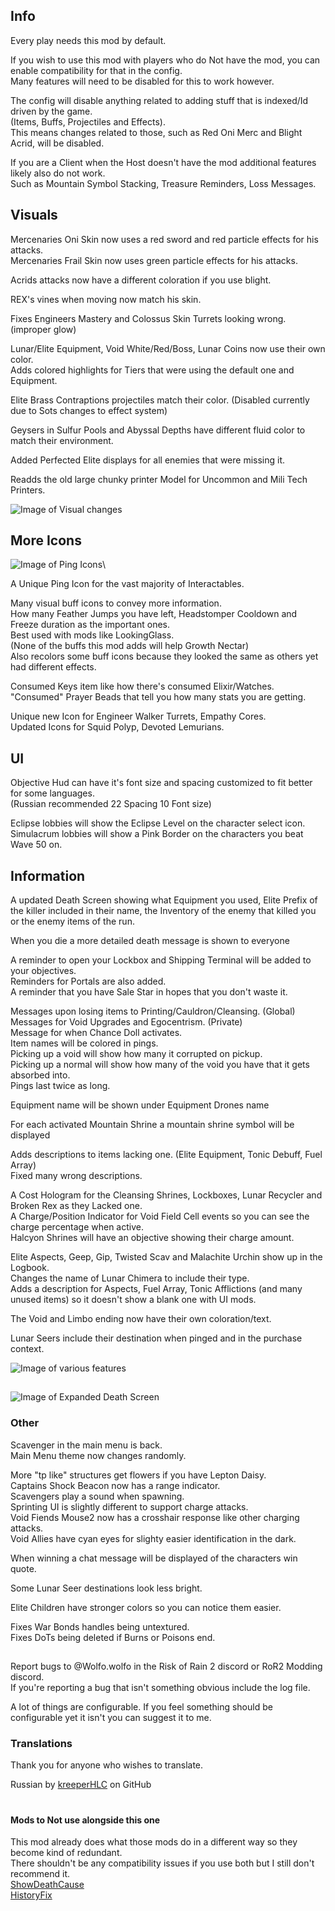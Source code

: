 ## Info
Every play needs this mod by default.

If you wish to use this mod with players who do Not have the mod, you can enable compatibility for that in the config.\
Many features will need to be disabled for this to work however.

The config will disable anything related to adding stuff that is indexed/Id driven by the game.\
(Items, Buffs, Projectiles and Effects).\
This means changes related to those, such as Red Oni Merc and Blight Acrid, will be disabled.

If you are a Client when the Host doesn't have the mod additional features likely also do not work.\
Such as Mountain Symbol Stacking, Treasure Reminders, Loss Messages.

## Visuals
Mercenaries Oni Skin now uses a red sword and red particle effects for his attacks.\
Mercenaries Frail Skin now uses green particle effects for his attacks.

Acrids attacks now have a different coloration if you use blight.

REX's vines when moving now match his skin.

Fixes Engineers Mastery and Colossus Skin Turrets looking wrong. (improper glow) 

Lunar/Elite Equipment, Void White/Red/Boss, Lunar Coins now use their own color.\
Adds colored highlights for Tiers that were using the default one and Equipment.

Elite Brass Contraptions projectiles match their color. (Disabled currently due to Sots changes to effect system)

Geysers in Sulfur Pools and Abyssal Depths have different fluid color to match their environment.

Added Perfected Elite displays for all enemies that were missing it.

Readds the old large chunky printer Model for Uncommon and Mili Tech Printers.

![Image of Visual changes](https://raw.githubusercontent.com/WolfoIsBestWolf/ror2-WolfoQualityoLlife/main/modPageImages/wqolFeatures2.png)

## More Icons
![Image of Ping Icons](https://raw.githubusercontent.com/WolfoIsBestWolf/ror2-WolfoQualityoLlife/main/modPageImages/wqolPingIcons.png)\
 
A Unique Ping Icon for the vast majority of Interactables.

Many visual buff icons to convey more information.\
How many Feather Jumps you have left, Headstomper Cooldown and Freeze duration as the important ones.\
Best used with mods like LookingGlass.\
(None of the buffs this mod adds will help Growth Nectar)\
Also recolors some buff icons because they looked the same as others yet had different effects.

Consumed Keys item like how there's consumed Elixir/Watches.\
"Consumed" Prayer Beads that tell you how many stats you are getting.

Unique new Icon for Engineer Walker Turrets, Empathy Cores.\
Updated Icons for Squid Polyp, Devoted Lemurians.


## UI
Objective Hud can have it's font size and spacing customized to fit better for some languages.\
(Russian recommended 22 Spacing 10 Font size)

Eclipse lobbies will show the Eclipse Level on the character select icon.\
Simulacrum lobbies will show a Pink Border on the characters you beat Wave 50 on.


## Information
A updated Death Screen showing what Equipment you used, Elite Prefix of the killer included in their name, the Inventory of the enemy that killed you or the enemy items of the run.

When you die a more detailed death message is shown to everyone

A reminder to open your Lockbox and Shipping Terminal will be added to your objectives.\
Reminders for Portals are also added.\
A reminder that you have Sale Star in hopes that you don't waste it.

Messages upon losing items to Printing/Cauldron/Cleansing. (Global)\
Messages for Void Upgrades and Egocentrism. (Private)\
Message for when Chance Doll activates.\
Item names will be colored in pings.\
Picking up a void will show how many it corrupted on pickup.\
Picking up a normal will show how many of the void you have that it gets absorbed into.\
Pings last twice as long.

Equipment name will be shown under Equipment Drones name

For each activated Mountain Shrine a mountain shrine symbol will be displayed
 
Adds descriptions to items lacking one. (Elite Equipment, Tonic Debuff, Fuel Array)\
Fixed many wrong descriptions.

A Cost Hologram for the Cleansing Shrines, Lockboxes, Lunar Recycler and Broken Rex as they Lacked one.    
A Charge/Position Indicator for Void Field Cell events so you can see the charge percentage when active.   
Halcyon Shrines will have an objective showing their charge amount.    

Elite Aspects, Geep, Gip, Twisted Scav and Malachite Urchin show up in the Logbook.   
Changes the name of Lunar Chimera to include their type.    
Adds a description for Aspects, Fuel Array, Tonic Afflictions (and many unused items) so it doesn't show a blank one with UI mods.  

The Void and Limbo ending now have their own coloration/text.

Lunar Seers include their destination when pinged and in the purchase context.

![Image of various features](https://raw.githubusercontent.com/WolfoIsBestWolf/ror2-WolfoQualityoLlife/main/modPageImages/wqolFeatures1.png)

##

![Image of Expanded Death Screen](https://raw.githubusercontent.com/WolfoIsBestWolf/ror2-WolfoQualityoLlife/main/modPageImages/wqolDeath.png)

### Other
Scavenger in the main menu is back.\
Main Menu theme now changes randomly.

More "tp like" structures get flowers if you have Lepton Daisy.\
Captains Shock Beacon now has a range indicator.\
Scavengers play a sound when spawning.\
Sprinting UI is slightly different to support charge attacks.\
Void Fiends Mouse2 now has a crosshair response like other charging attacks.\
Void Allies have cyan eyes for slighty easier identification in the dark.

When winning a chat message will be displayed of the characters win quote.

Some Lunar Seer destinations look less bright.

Elite Children have stronger colors so you can notice them easier.

Fixes War Bonds handles being untextured.\
Fixes DoTs being deleted if Burns or Poisons end.

##
Report bugs to @Wolfo.wolfo in the Risk of Rain 2 discord or RoR2 Modding discord.\
If you're reporting a bug that isn't something obvious include the log file.

A lot of things are configurable. If you feel something should be configurable yet it isn't you can suggest it to me.



### Translations
Thank you for anyone who wishes to translate.

Russian by [kreeperHLC](https://github.com/kreeperHLC) on GitHub

# 
#### Mods to Not use alongside this one
This mod already does what those mods do in a different way so they become kind of redundant.\
There shouldn't be any compatibility issues if you use both but I still don't recommend it.  
[ShowDeathCause](https://thunderstore.io/package/NotTsunami/ShowDeathCause/)   
[HistoryFix](https://thunderstore.io/package/6thmoon/HistoryFix/)     


